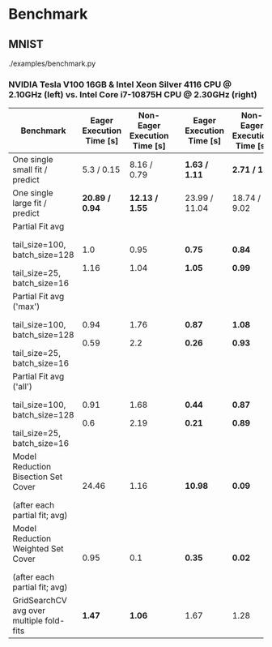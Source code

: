 # Benchmark

## MNIST

./examples/benchmark.py

### NVIDIA Tesla V100 16GB & Intel Xeon Silver 4116 CPU @ 2.10GHz (left) vs. Intel Core i7-10875H CPU @ 2.30GHz (right)

| Benchmark                                                                               | Eager Execution Time [s] | Non-Eager Execution Time [s] |     | Eager Execution Time [s] | Non-Eager Execution Time [s] |
|-----------------------------------------------------------------------------------------|--------------------------|------------------------------|-----|--------------------------|------------------------------|
| One single small fit / predict                                                          | 5.3 / 0.15               | 8.16 / 0.79                  |     | **1.63 / 1.11**          | **2.71 / 1.2**               |
| One single large fit / predict                                                          | **20.89 / 0.94**         | **12.13 / 1.55**             |     | 23.99 / 11.04            | 18.74 / 9.02                 |
| Partial Fit avg</p>tail_size=100, batch_size=128</p>tail_size=25, batch_size=16         | </p>1.0</p>1.16          | </p>0.95</p>1.04             |     | **</p>0.75</p>1.05**     | **</p>0.84</p>0.99**         |
| Partial Fit avg ('max')</p>tail_size=100, batch_size=128</p>tail_size=25, batch_size=16 | </p>0.94</p>0.59         | </p>1.76</p>2.2              |     | **</p>0.87</p>0.26**     | **</p>1.08</p>0.93**         |
| Partial Fit avg ('all')</p>tail_size=100, batch_size=128</p>tail_size=25, batch_size=16 | </p>0.91</p>0.6          | </p>1.68</p>2.19             |     | **</p>0.44</p>0.21**     | **</p>0.87</p>0.89**         |
| Model Reduction Bisection Set Cover</p>(after each partial fit; avg)                    | 24.46                    | 1.16                         |     | **10.98**                | **0.09**                     |
| Model Reduction Weighted Set Cover</p>(after each partial fit; avg)                     | 0.95                     | 0.1                          |     | **0.35**                 | **0.02**                     |
| GridSearchCV avg over multiple fold-fits                                                | **1.47**                 | **1.06**                     |     | 1.67                     | 1.28                         |

